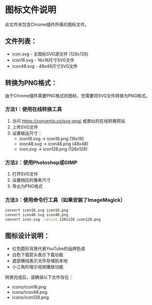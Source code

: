 # 图标文件说明

此文件夹包含Chrome插件所需的图标文件。

## 文件列表：
- icon.svg - 主图标SVG源文件 (128x128)
- icon16.svg - 16x16尺寸SVG文件
- icon48.svg - 48x48尺寸SVG文件

## 转换为PNG格式：

由于Chrome插件需要PNG格式的图标，您需要将SVG文件转换为PNG格式。

### 方法1：使用在线转换工具
1. 访问 https://convertio.co/svg-png/ 或类似的在线转换网站
2. 上传SVG文件
3. 设置输出尺寸：
   - icon16.svg → icon16.png (16x16)
   - icon48.svg → icon48.png (48x48)  
   - icon.svg → icon128.png (128x128)

### 方法2：使用Photoshop或GIMP
1. 打开SVG文件
2. 设置相应的像素尺寸
3. 导出为PNG格式

### 方法3：使用命令行工具（如果安装了ImageMagick）
```bash
convert icon16.svg icon16.png
convert icon48.svg icon48.png
convert icon.svg -resize 128x128 icon128.png
```

## 图标设计说明：
- 红色圆形背景代表YouTube的品牌色调
- 白色下载箭头表示下载功能
- 底部横线表示文件存储到本地
- 小三角形暗示视频播放功能

转换完成后，请确保以下文件存在：
- icons/icon16.png
- icons/icon48.png  
- icons/icon128.png